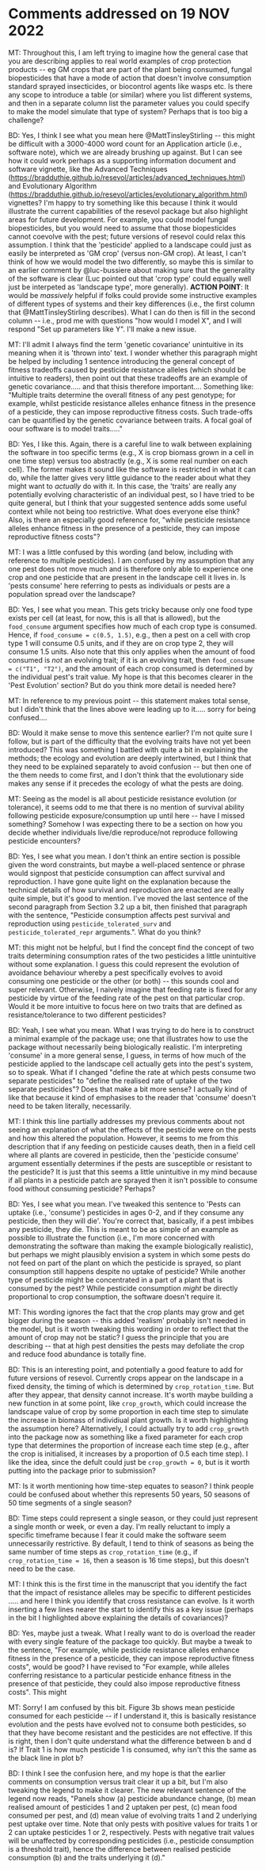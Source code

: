 Comments addressed on 19 NOV 2022
=================================================

MT: Throughout this, I am left trying to imagine how the general case that you are describing applies to real world examples of crop protection products -- eg GM crops that are part of the plant being consumed, fungal biopesticides that have a mode of action that doesn't involve consumption standard sprayed insecticides, or biocontrol agents like wasps etc. Is there any scope to introduce a table (or similar) where you list different systems, and then in a separate column list the parameter values you could specify to make the model simulate that type of system? Perhaps that is too big a challenge?

BD: Yes, I think I see what you mean here @MattTinsleyStirling -- this might be difficult with a 3000-4000 word count for an Application article (i.e., software note), which we are already brushing up against. But I can see how it could work perhaps as a supporting information document and software vignette, like the Advanced Techniques (https://bradduthie.github.io/resevol/articles/advanced_techniques.html) and Evolutionary Algorithm (https://bradduthie.github.io/resevol/articles/evolutionary_algorithm.html) vignettes? I'm happy to try something like this because I think it would illustrate the current capabilities of the resevol package but also highlight areas for future development. For example, you could model fungal biopesticides, but you would need to assume that those biopesticides cannot coevolve with the pest; future versions of resevol could relax this assumption. I think that the 'pesticide' applied to a landscape could just as easily be interpreted as 'GM crop' (versus non-GM crop). At least, I can't think of how we would model the two differently, so maybe this is similar to an earlier comment by @luc-bussiere about making sure that the generality of the software is clear (Luc pointed out that 'crop type' could equally well just be interpeted as 'landscape type', more generally). **ACTION POINT**: It would be *massively* helpful if folks could provide some instructive examples of different types of systems and their key differences (i.e., the first column that @MattTinsleyStirling describes). What I can do then is fill in the second column -- i.e., prod me with questions "how would I model X", and I will respond "Set up parameters like Y". I'll make a new issue.

MT: I'll admit I always find the term 'genetic covariance' unintuitive in its meaning when it is 'thrown into' text. I wonder whether this paragraph might be helped by including 1 sentence introducing the general concept of fitness tradeoffs caused by pesticide resistance alleles (which should be intuitive to readers), then point out that these tradeoffs are an example of genetic covariance..... and that thisis therefore important.... Something like: "Multiple traits determine the overall fitness of any pest genotype; for example, whilst pesticide resistance alleles enhance fitness in the presence of a pesticide, they can impose reproductive fitness costs. Such trade-offs can be quantified by the genetic covariance between traits. A focal goal of oour software is to model traits....."

BD: Yes, I like this. Again, there is a careful line to walk between explaining the software in too specific terms (e.g., X is crop biomass grown in a cell in one time step) versus too abstractly (e.g., X is some real number on each cell). The former makes it sound like the software is restricted in what it can do, while the latter gives very little guidance to the reader about what they might want to *actually* do with it. In this case, the 'traits' are really any potentially evolving characteristic of an individual pest, so I have tried to be quite general, but I think that your suggested sentence adds some useful context while not being too restrictive. What does everyone else think? Also, is there an especially good reference for, "while pesticide resistance alleles enhance fitness in the presence of a pesticide, they can impose reproductive fitness costs"?

MT: I was a little confused by this wording (and below, including with reference to multiple pesticides). I am confused by my assumption that any one pest does not move much and is therefore only able to experience one crop and one pesticide that are present in the landscape cell it lives in. Is 'pests consume' here referring to pests as individuals or pests are a population spread over the landscape?

BD: Yes, I see what you mean. This gets tricky because only one food type exists per cell (at least, for now, this is all that is allowed), but the `food_consume` argument specifies how much of each crop type is consumed. Hence, if `food_consume = c(0.5, 1.5)`, e.g., then a pest on a cell with crop type 1 will consume 0.5 units, and if they are on crop type 2, they will consume 1.5 units. Also note that this only applies when the amount of food consumed is *not* an evolving trait; if it is an evolving trait, then `food_consume = c("T1", "T2")`, and the amount of each crop consumed is determined by the individual pest's trait value. My hope is that this becomes clearer in the 'Pest Evolution' section? But do you think more detail is needed here?

MT: In reference to my previous point -- this statement makes total sense, but I didn't think that the lines above were leading up to it..... sorry for being confused....

BD: Would it make sense to move this sentence earlier? I'm not quite sure I follow, but is part of the difficulty that the evolving traits have not yet been introduced? This was something I battled with quite a bit in explaining the methods; the ecology and evolution are deeply intertwined, but I think that they need to be explained separately to avoid confusion -- but then one of the them needs to come first, and I don't think that the evolutionary side makes any sense if it precedes the ecology of what the pests are doing.


MT: Seeing as the model is all about pesticide resistance evolution (or tolerance), it seems odd to me that there is no mention of survival ability following pesticide exposure/consumption up until here -- have I missed something? Somehow I was expecting there to be a section on how you decide whether individuals live/die reproduce/not reproduce following pesticide encounters?

BD: Yes, I see what you mean. I don't think an entire section is possible given the word constraints, but maybe a well-placed sentence or phrase would signpost that pesticide consumption can affect survival and reproduction. I have gone quite light on the explanation because the technical details of how survival and reproduction are enacted are really quite simple, but it's good to mention. I've moved the last sentence of the second paragraph from Section 3.2 up a bit, then finished that paragraph with the sentence, "Pesticide consumption affects pest survival and reproduction using `pesticide_tolerated_surv` and `pesticide_tolerated_repr` arguments.". What do you think?

MT: this might not be helpful, but I find the concept find the concept of two traits determining consumption rates of the two pesticides a little unintuitive without some explanation. I guess this could represent the evolution of avoidance behaviour whereby a pest specifically evolves to avoid consuming one pesticide or the other (or both) -- this sounds cool and super relevant. Otherwise, I naively imagine that feeding rate is fixed for any pesticide by virtue of the feeding rate of the pest on that particular crop. Would it be more intuitive to focus here on two traits that are defined as resistance/tolerance to two different pesticides?

BD: Yeah, I see what you mean. What I was trying to do here is to construct a minimal example of the package use; one that illustrates how to use the package without necessarily being biologically realistic. I'm interpreting 'consume' in a more general sense, I guess, in terms of how much of the pesticide applied to the landscape cell actually gets into the pest's system, so to speak. What if I changed "define the rate at which pests consume two separate pesticides" to "define the realised rate of uptake of the two separate pesticides"? Does that make a bit more sense? I actually kind of like that because it kind of emphasises to the reader that 'consume' doesn't need to be taken literally, necessarily.

MT: I think this line partially addresses my previous comments about not seeing an explanation of what the effects of the pesticide were on the pests and how this altered the population. However, it seems to me from this description that if any feeding on pesticide causes death, then in a field cell where all plants are covered in pesticide, then the 'pesticide consume' argument essentially determines if the pests are susceptible or resistant to the pesticide? It is just that this seems a little unintuitive in my mind because if all plants in a pesticide patch are sprayed then it isn't possible to consume food without consuming pesticide? Perhaps?

BD: Yes, I see what you mean. I've tweaked this sentence to 'Pests can uptake (i.e., 'consume') pesticides in ages 0-2, and if they consume any pesticide, then they will die'. You're correct that, basically, if a pest imbibes any pesticide, they die. This is meant to be as simple of an example as possible to illustrate the function (i.e., I'm more concerned with demonstrating the software than making the example biologically realistic), but perhaps we might plausibly envision a system in which some pests do not feed on part of the plant on which the pesticide is sprayed, so plant consumption still happens despite no uptake of pesticide? While another type of pesticide might be concentrated in a part of a plant that is consumed by the pest? While pesticide consumption *might* be directly proportional to crop consumption, the software doesn't require it.

MT: This wording ignores the fact that the crop plants may grow and get bigger during the season -- this added 'realism' probably isn't needed in the model, but is it worth tweaking this wording in order to reflect that the amount of crop may not be static? I guess the principle that you are describing -- that at high pest densities the pests may defoliate the crop and reduce food abundance is totally fine.

BD: This is an interesting point, and potentially a good feature to add for future versions of resevol. Currently crops appear on the landscape in a fixed density, the timing of which is determined by `crop_rotation_time`. But after they appear, that density cannot increase. It's worth maybe building a new function in at some point, like `crop_growth`, which could increase the landscape value of crop by some proportion in each time step to simulate the increase in biomass of individiual plant growth. Is it worth highlighting the assumption here? Alternatively, I could actually try to add `crop_growth` into the package now as something like a fixed parameter for each crop type that determines the proportion of increase each time step (e.g., after the crop is initialised, it increases by a proportion of 0.5 each time step). I like the idea, since the defult could just be `crop_growth = 0`, but is it worth putting into the package prior to submission?

MT: Is it worth mentioning how time-step equates to season? I think people could be confused about whether this represents 50 years, 50 seasons of 50 time segments of a single season?

BD: Time steps could represent a single season, or they could just represent a single month or week, or even a day. I'm really reluctant to imply a specific timeframe because I fear it could make the software seem unnecessarily restrictive. By default, I tend to think of seasons as being the same number of time steps as `crop_rotation_time` (e.g., if `crop_rotation_time = 16`, then a season is 16 time steps), but this doesn't need to be the case.

MT: I think this is the first time in the manuscript that you identify the fact that the impact of resistance alleles may be specific to different pesticides ..... and here I think you identify that cross resistance can evolve. Is it worth inserting a few lines nearer the start to identify this as a key issue (perhaps in the bit I highlighted above explaining the details of covariances)? 

BD: Yes, maybe just a tweak. What I really want to do is overload the reader with every single feature of the package too quickly. But maybe a tweak to the sentence, "For example, while pesticide resistance alleles enhance fitness in the presence of a pesticide, they can impose reproductive fitness costs", would be good? I have revised to "For example, while alleles conferring resistance to a particular pesticide enhance fitness in the presence of that pesticide, they could also impose reproductive fitness costs". This might 

MT: Sorry! I am confused by this bit. Figure 3b shows mean pesticide consumed for each pesticide -- if I understand it, this is basically resistance evolution and the pests have evolved not to consume both pesticides, so that they have become resistant and the pesticides are not effective. If this is right, then I don't quite understand what the difference between b and d is? If Trait 1 is how much pesticide 1 is consumed, why isn't this the same as the black line in plot b?

BD: I think I see the confusion here, and my hope is that the earlier comments on consumption versus trait clear it up a bit, but I'm also tweaking the legend to make it clearer. The new relevant sentence of the legend now reads, "Panels show (a) pesticide abundance change, (b) mean realised amount of pesticides 1 and 2 uptaken per pest, (c) mean food consumed per pest, and (d) mean value of evolving traits 1 and 2 underlying pest uptake over time. Note that only pests with positive values for traits 1 or 2 can uptake pesticides 1 or 2, respectively. Pests with negative trait values will be unaffected by corresponding pesticides (i.e., pesticide consumption is a threshold trait), hence the difference between realised pesticide consumption (b) and the traits underlying it (d)."

